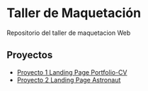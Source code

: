 # Taller de Maquetación

Repositorio del taller de maquetacion Web

## Proyectos
 - [Proyecto 1 Landing Page Portfolio-CV](https://carlosecontrer.github.io/taller-maquetacion/portafolio-cv)
 - [Proyecto 2 Landing Page Astronaut](https://carlosecontrer.github.io/taller-maquetacion/portafolio-cv)
